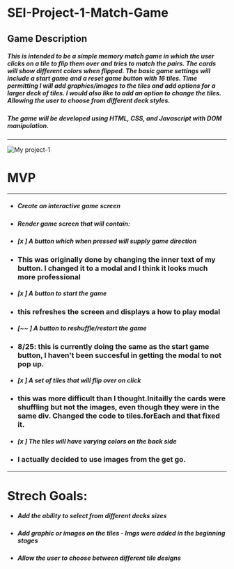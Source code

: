 # SEI-Project-1-Match-Game

## Game Description
##### This is intended to be a simple memory match game in which the user clicks on a tile to flip them over and tries to match the pairs. The cards will show different colors when flipped. The basic game settings will include a start game and a reset game button with 16 tiles.  Time permitting I will add graphics/images to the tiles and add options for a larger deck of tiles. I would also like to add an option to change the tiles. Allowing the user to choose from different deck styles.

##### The game will be developed using HTML, CSS, and Javascript with DOM manipulation. 
---



![My project-1](https://user-images.githubusercontent.com/110848452/185546129-62f1bcfb-3d8b-4493-97a0-770b4b6a062c.png)

# MVP
--- 
- ##### Create an interactive game screen
- ##### Render game screen that will contain:
- ##### [x ] A button which when pressed will supply game direction
- ###   This was originally done by changing the inner text of my button. I changed it to a modal and I think it looks much more professional
- ##### [x ] A button to start the game
- ###   this refreshes the screen and displays a how to play modal
- ##### [~~ ] A button to reshuffle/restart the game
- ###   8/25: this is currently doing the same as the start game button, I haven't been succesful in getting the modal to not pop up.
- ##### [x ] A set of tiles that will flip over on click
- ###   this was more difficult than I thought.Initailly the cards were shuffling but not the images, even though they were in the same div. Changed the code to tiles.forEach and that fixed it.
- ##### [x ] The tiles will have varying colors on the back side
- ###   I actually decided to use images from the get go. 


---
# Strech Goals:
- ##### Add the ability to select from different decks sizes
- ##### Add graphic or images on the tiles - Imgs were added in the beginning stages
- ##### Allow the user to choose between different tile designs

